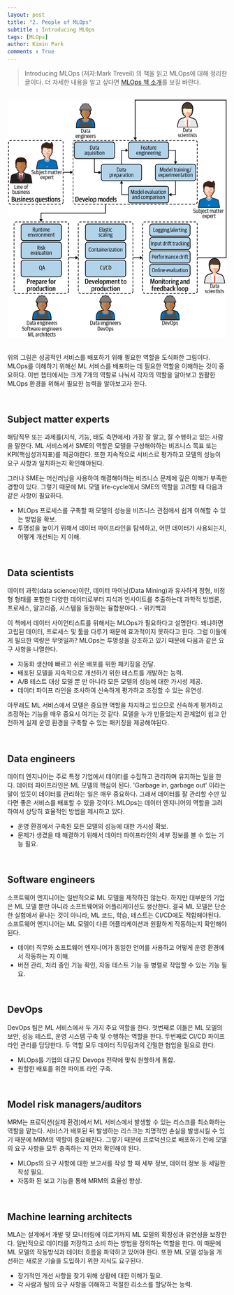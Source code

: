```yaml
---
layout: post
title: "2. People of MLOps"
subtitle : Introducing MLOps
tags: [MLOps]
author: Kimin Park
comments : True
---
```


> Introducing MLOps (저자:Mark Treveil) 의 책을 읽고 MLOps에 대해 정리한 글이다. 더 자세한 내용을 알고 싶다면 [MLOps 책 소개](https://pebpung.github.io/2021/01/14/MLOps0.html)를 보길 바란다.

<br>

<center><img src="./assets/2021-01-14/mlops-2/Untitled.png" width="500"></center>

<br>

위의 그림은 성공적인 서비스를 배포하기 위해 필요한 역할을 도식화한 그림이다. MLOps를 이해하기 위해선 ML 서비스를 배포하는 데 필요한 역할을 이해하는 것이 중요하다. 이번 챕터에서는 크게 7개의 역할로 나눠서 각자의 역할을 알아보고 원활한 MLOps 환경을 위해서 필요한 능력을 알아보고자 한다. 

<br>

## Subject matter experts

해당직무 또는 과제를(지식, 기능, 태도 측면에서) 가장 잘 알고, 잘 수행하고 있는 사람을 말한다. ML 서비스에서 SME의 역할은 모델을 구성해야하는 비즈니스 목표 또는 KPI(핵심성과지표)를 제공야한다. 또한 지속적으로 서비스르 평가하고 모델의 성능이 요구 사항과 일치하는지 확인해야된다.

그러나 SME는 머신러닝을 사용하여 해결해야하는 비즈니스 문제에 깊은 이해가 부족한 경향이 있다. 그렇기 때문에 ML 모델 life-cycle에서 SME의 역할을 고려할 때 다음과 같은 사항이 필요하다. 

- MLOps 프로세스를 구축할 때 모델의 성능을 비즈니스 관점에서 쉽게 이해할 수 있는 방법을 확보.
- 투명성을 높이기 위해서 데이터 파이프라인을 탐색하고, 어떤 데이터가 사용되는지, 어떻게 개선되는 지 이해.

<br>

## Data scientists

데이터 과학(data science)이란, 데이터 마이닝(Data Mining)과 유사하게 정형, 비정형 형태를 포함한 다양한 데이터로부터 지식과 인사이트를 추출하는데 과학적 방법론, 프로세스, 알고리즘, 시스템을 동원하는 융합분야다. - 위키백과

이 책에서 데이터 사이언티스트를 위해서는 MLOps가 필요하다고 설명한다. 왜냐하면 고립된 데이터, 프로세스 및 툴을 다루기 때문에 효과적이지 못하다고 한다. 그럼 이들에게 필요한 역량은 무엇일까? MLOps는 투명성을 강조하고 있기 때문에 다음과 같은 요구 사항을 나열한다.

- 자동화 생산에 빠르고 쉬운 배포를 위한 패키징을 전달.
- 배포된 모델을 지속적으로 개선하기 위한 테스트를 개발하는 능력.
- A/B 테스트 대상 모델 뿐 만 아니라 모든 모델의 성능에 대한 가시성 제공.
- 데이터 파이프 라인을 조사하여 신속하게 평가하고 조정할 수 있는 유연성.

아무래도 ML 서비스에서 모델은 중요한 역할을 차지하고 있으므로 신속하게 평가하고 조정하는 기능을 매우 중요시 여기는 것 같다. 모델을 누가 만들었는지 관계없이 쉽고 안전하게 실제 운영 환경을 구축할 수 있는 패키징을 제공해야된다. 

<br>

## Data engineers

데이터 엔지니어는 주로 특정 기업에서 데이터를 수집하고 관리하며 유지하는 일을 한다. 데이터 파이프라인은 ML 모델의 핵심이 된다. 'Garbage in, garbage out' 이라는 말이 있듯이 데이터를 관리하는 일은 매우 중요하다. 그래서 데이터를 잘 관리할 수만 있다면 좋은 서비스를 배포할 수 있을 것이다. MLOps는 데이터 엔지니어의 역할을 고려하여서 상당히 효율적인 방법을 제시하고 있다. 

- 운영 환경에서 구축된 모든 모델의 성능에 대한 가시성 확보.
- 문제가 생겼을 때 해결하기 위해서 데이터 파이프라인의 세부 정보를 볼 수 있는 기능 필요.

<br>

## Software engineers

소프트웨어 엔지니어는 일반적으로 ML 모델을 제작하진 않는다. 하지만 대부분의 기업은 ML 모델 뿐만 아니라 소프트웨어와 어플리케이션도 생산한다. 결국 ML 모델은 단순한 실험에서 끝나는 것이 아니라, ML 코드, 학습, 테스트는 CI/CD에도 적합해야된다. 소프트웨어 엔지니어는 ML 모델이 다른 어플리케이션과 원활하게 작동하는지 확인해야된다.

- 데이터 직무와 소프트웨어 엔지니어가 동일한 언어를 사용하고 어떻게 운영 환경에서 작동하는 지 이해.
- 버전 관리, 처리 중인 기능 확인, 자동 테스트 기능 등 병렬로 작업할 수 있는 기능 필요.

<br>

## DevOps

DevOps 팀은 ML 서비스에서 두 가지 주요 역할을 한다. 첫번째로 이들은 ML 모델의 보안, 성능 테스트, 운영 시스템 구축 및 수행하는 역할을 한다. 두번째로 CI/CD 파이프 라인 관리를 담당한다. 두 역할 모두 데이터 직무팀과의 긴밀한 협업을 필요로 한다. 

- MLOps를 기업의 대규모 Devops 전략에 맞춰 원할하게 통합.
- 원할한 배포를 위한 파이프 라인 구축.

<br>

## Model risk managers/auditors

MRM는 프로덕션(실제 환경)에서 ML 서비스에서 발생할 수 있는 리스크를 최소화하는 역할을 맡는다. 서비스가 배포된 뒤 발생하는 리스크는 치명적인 손실을 발생시킬 수 있기 때문에 MRM의 역할이 중요해진다. 그렇기 때문에 프로덕션으로 배포하기 전에 모델의 요구 사항을 모두 충족하는 지 먼저 확인해야 된다. 

- MLOps의 요구 사항에 대한 보고서를 작성 할 때 세부 정보, 데이터 정보 등 세밀한 작성 필요.
- 자동화 된 보고 기능을 통해 MRM의 효율성 향상.

<br>

## Machine learning architects

MLA는 설계에서 개발 및 모니터링에 이르기까지 ML 모델의 확장성과 유연성을 보장한다. 일반적으로 데이터를 저장하고 소비 하는 방법을 정의하는 역할을 한다. 이 때문에 ML 모델의 작동방식과 데이터 흐름을 파악하고 있어야 한다. 또한 ML 모델 성능을 개선하는 새로운 기술을 도입하기 위한 지식도 요구된다. 

- 장기적인 개선 사항을 찾기 위해 상황에 대한 이해가 필요.
- 각 사람과 팀의 요구 사항을 이해하고 적절한 리소스를 할당하는 능력.
